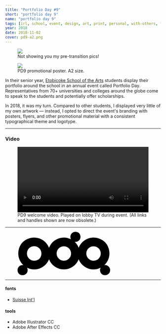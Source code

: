 ```yaml
---
title: "Portfolio Day #9"
short: "portfolio day 9"
name: "portfolio day 9"
tags: [irl, school, event, design, art, print, personal, with-others, for-others, 2018]
year: 2018
date: 2018-11-02
cover: pd9-a2.png
---
```


<figure>
  <img src="{{ site.baseurl }}/assets/img/pd9.jpg">
  <figcaption>Not showing you my pre-transition pics!</figcaption>
</figure>

<figure class="float right">
  <img src="{{ site.baseurl }}/assets/img/pd9-a2.png">
  <figcaption>PD9 promotional poster. A2 size.</figcaption>
</figure>

In their senior year, [Etobicoke School of the Arts](http://esainfo.ca) students display their portfolio around the school in an annual event called Portfolio Day. Representatives from 70+ universities and colleges around the globe come to speak to the students and potentially offer scholarships.

In 2018, it was my turn. Compared to other students, I displayed very little of my own artwork — instead, I opted to direct the event's branding with posters, flyers, and other promotional material with a consistent typographical theme and logotype.

* * *

### Video

<figure>
  <video width="100%" autoplay controls loop>
    <source src="/assets/video/pd9-tv.mp4" type="video/mp4"/>
  </video>
  <figcaption>PD9 welcome video. Played on lobby TV during event. (All links and handles shown are now obsolete.)</figcaption>
</figure>

* * *

<figure style="width:300px;max-width:100%">
  <svg class="txtfill" xmlns="http://www.w3.org/2000/svg" viewBox="0 0 181.42 85.04"><g id="Layer_2" data-name="Layer 2"><g id="Layer_1-2" data-name="Layer 1"><path d="M171.5,65.2a9.18,9.18,0,0,0-1.49.15c9.14-8.49,13.23-22.33,7-36.59A28.22,28.22,0,0,0,161.9,14c-18.46-7.59-36.18,1.9-42.14,17.26h0a31.16,31.16,0,0,0-7.86-11.58,9.18,9.18,0,0,0,1.49.15c7.27,0,12.71-7.82,8.38-15.5a7.45,7.45,0,0,0-2.8-2.8c-7.69-4.33-15.51,1.11-15.51,8.38a9.78,9.78,0,0,0,1.28,4.78A31.1,31.1,0,0,0,61.65,31.27C55.7,15.91,38,6.42,19.52,14A28.22,28.22,0,0,0,4.39,28.76c-6.21,14.26-2.12,28.1,7,36.59a9.18,9.18,0,0,0-1.49-.15C2.65,65.2-2.79,73,1.54,80.7a7.45,7.45,0,0,0,2.8,2.8c7.68,4.33,15.5-1.11,15.5-8.38a9.78,9.78,0,0,0-1.28-4.78A31.1,31.1,0,0,0,61.65,53.77a31.14,31.14,0,0,0,58.11,0,31.1,31.1,0,0,0,43.09,16.57c-1.65,3-2,6.77.7,10.85a7.49,7.49,0,0,0,2.83,2.56c7.53,3.86,15-1.51,15-8.63A9.92,9.92,0,0,0,171.5,65.2Zm-131-10.67C26.87,62.15,13,48.25,20.59,34.61a10.7,10.7,0,0,1,4.1-4.1c13.64-7.62,27.53,6.28,19.92,19.92A10.76,10.76,0,0,1,40.51,54.53Zm50.2,2.16a14.17,14.17,0,1,1,14.17-14.17A14.16,14.16,0,0,1,90.71,56.69Zm58.11,0A14.17,14.17,0,1,1,163,42.52,14.16,14.16,0,0,1,148.82,56.69Z"/></g></g></svg>
  <!-- <figcaption>My logo for PD9, constructed from 9 circles.</figcaption> -->
</figure>

* * *

#### fonts
- [Suisse Int'l](https://www.swisstypefaces.com/fonts/suisse/)

#### tools
- Adobe Illustrator CC
- Adobe After Effects CC